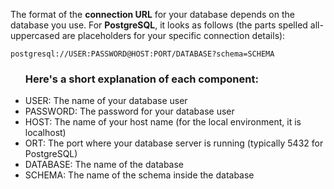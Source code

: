 The format of the <b>connection URL</b> for your database depends on the database you use. For <b>PostgreSQL</b>, it looks as follows (the parts spelled all-uppercased are placeholders for your specific connection details):

<code>postgresql://USER:PASSWORD@HOST:PORT/DATABASE?schema=SCHEMA</code>

<ul><h3>Here's a short explanation of each component:</h3>
  <li>USER: The name of your database user</li>
  <li>PASSWORD: The password for your database user</li>
  <li>HOST: The name of your host name (for the local environment, it is localhost)</li>
  <li>ORT: The port where your database server is running (typically 5432 for PostgreSQL)</li>
  <li>DATABASE: The name of the database</li>
  <li>SCHEMA: The name of the schema inside the database</li>
</ul>

  

